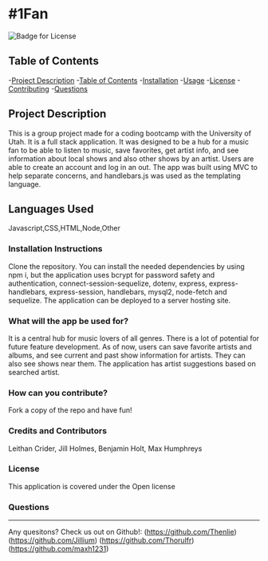 # #1Fan

  ![Badge for License](https://img.shields.io/badge/license-Open-informational)
  
  ## Table of Contents
  -[Project Description](#projectDescription)
  -[Table of Contents](#tableofContents)
  -[Installation](#installation)
  -[Usage](#usage)
  -[License](#license)
  -[Contributing](#contributing)
  -[Questions](#questions)


  ## Project Description 
  This is a group project made for a coding bootcamp with the University of Utah. It is a full stack application. It was designed to be a hub for a music fan to be able to listen to music, save favorites, get artist info, and see information about local shows and also other shows by an artist. Users are able to create an account and log in an out. The app was built using MVC to help separate concerns, and handlebars.js was used as the templating language. 

  
  
  
  ## Languages Used 
  Javascript,CSS,HTML,Node,Other

  ### Installation Instructions
  Clone the repository. You can install the needed dependencies by using npm i, but the application uses bcrypt for password safety and authentication, connect-session-sequelize, dotenv, express, express-handlebars, express-session, handlebars, mysql2, node-fetch and sequelize. The application can be deployed to a server hosting site. 

  ### What will the app be used for? 
  It is a central hub for music lovers of all genres. There is a lot of potential for future feature development. As of now, users can save favorite artists and albums, and see current and past show information for artists. They can also see shows near them. The application has artist suggestions based on searched artist. 

  ### How can you contribute?
  Fork a copy of the repo and have fun!

  ### Credits and Contributors 
  Leithan Crider, Jill Holmes, Benjamin Holt, Max Humphreys

  ### License
  This application is covered under the Open license
  

  ### Questions
  -------------------------------------------------------------------------------------------------------
  
  Any quesitons? Check us out on Github!: (https://github.com/Thenlie) (https://github.com/Jillium) (https://github.com/Thorulfr) (https://github.com/maxh1231)
  
  